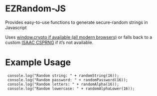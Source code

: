# EZRandom-JS
Provides easy-to-use functions to generate secure-random strings in Javascript

Uses [window.crypto if available (all modern browsers)](https://caniuse.com/#feat=cryptography) or falls back to a custom [ISAAC CSPRNG](http://rosettacode.org/wiki/The_ISAAC_Cipher) if it’s not available.

# Example Usage
```
 console.log("Random string: " + randomString(16));
 console.log("Random password: " + randomPassword(16));
 console.log("Random letters: " + randomAlpha(16));
 console.log("Random lowercase: " + randomAlphaLower(16));
 ```

